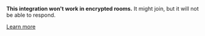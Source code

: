 <div class="banner warning with-learn-more">

**This integration won't work in encrypted rooms.** It might join, but it will not be
able to respond.

[Learn more](/docs/unsupported-encryption)

</div>
